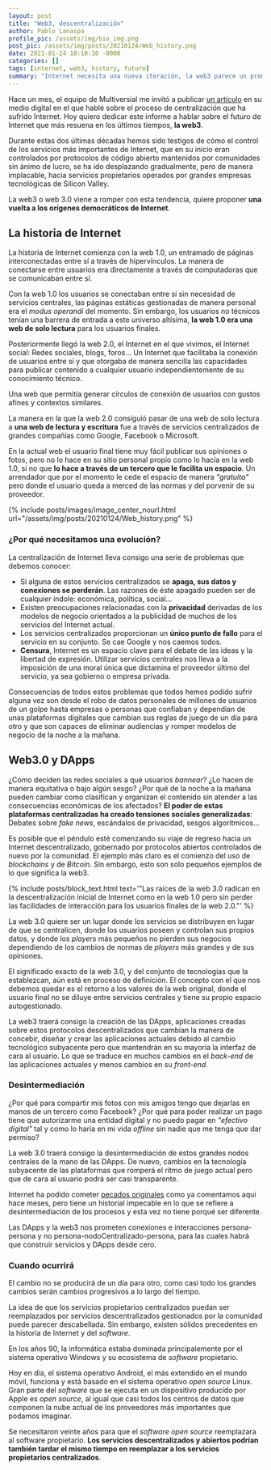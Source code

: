 ```yaml
---
layout: post
title: "Web3, descentralización"
author: Pablo Lanaspa
profile_pic: /assets/img/bio_img.png
post_pic: /assets/img/posts/20210124/Web_history.png
date: 2021-01-24 10:10:10 -0000
categories: []
tags: [internet, web3, history, futuro]
summary: "Internet necesita una nueva iteración, la web3 parece un prometedor candidato... ¿De qué estamos hablando?"
---
```


Hace un mes, el equipo de Multiversial me invitó a publicar [un artículo](https://multiversial.es/el-mundo-en-que-vivimos/retos-del-futuro/el-invitado-experto-pablo-lanaspa-un-internet-descentralizado/) en su medio digital en el que hablé sobre el proceso de centralización que ha sufrido Internet. Hoy quiero dedicar este informe a hablar sobre el futuro de Internet que más resuena en los últimos tiempos, **la web3**.

Durante estas dos últimas décadas hemos sido testigos de cómo el control de los servicios más importantes de Internet, que en su inicio eran controlados por protocolos de código abierto mantenidos por comunidades sin ánimo de lucro, se ha ido desplazando gradualmente, pero de manera implacable, hacia servicios propietarios operados por grandes empresas tecnológicas de Silicon Valley.

La web3 o web 3.0 viene a romper con esta tendencia, quiere proponer **una vuelta a los orígenes democráticos de Internet**.


## La historia de Internet

La historia de Internet comienza con la web 1.0, un entramado de páginas interconectadas entre sí a través de hipervínculos. La manera de conectarse entre usuarios era directamente a través de computadoras que se comunicaban entre sí.

Con la web 1.0 los usuarios se conectaban entre sí sin necesidad de servicios centrales, las páginas estáticas gestionadas de manera personal era el *modus operandi* del momento. Sin embargo, los usuarios no técnicos tenían una barrera de entrada a este universo altísima, **la web 1.0 era una web de solo lectura** para los usuarios finales.

Posteriormente llegó la web 2.0, el Internet en el que vivimos, el Internet social: Redes sociales, blogs, foros... Un Internet que facilitaba la conexión de usuarios entre sí y que otorgaba de manera sencilla las capacidades para publicar contenido a cualquier usuario independientemente de su conocimiento técnico.

Una web que permitía generar círculos de conexión de usuarios con gustos afines y contextos similares.

La manera en la que la web 2.0 consiguió pasar de una web de solo lectura a **una web de lectura y escritura** fue a través de servicios centralizados de grandes compañías como Google, Facebook o Microsoft.

En la actual web el usuario final tiene muy fácil publicar sus opiniones o fotos, pero no lo hace en su sitio personal propio como lo hacía en la web 1.0, si no que **lo hace a través de un tercero que le facilita un espacio**. Un arrendador que por el momento le cede el espacio de manera *"gratuita"* pero donde el usuario queda a merced de las normas y del porvenir de su proveedor. 

{% include posts/images/image_center_nourl.html url="/assets/img/posts/20210124/Web_history.png" %}


### ¿Por qué necesitamos una evolución?

La centralización de Internet lleva consigo una serie de problemas que debemos conocer:
- Si alguna de estos servicios centralizados se **apaga, sus datos y conexiones se perderán**. Las razones de éste apagado pueden ser de cualquier índole: económica, política, social...
- Existen preocupaciones relacionadas con la **privacidad** derivadas de los modelos de negocio orientados a la publicidad de muchos de los servicios del Internet actual.
- Los servicios centralizados proporcionan un **único punto de fallo** para el servicio en su conjunto. Se cae Google y nos caemos todos.
- **Censura**, Internet es un espacio clave para el debate de las ideas y la libertad de expresión. Utilizar servicios centrales nos lleva a la imposición de una moral única que dictamina el proveedor último del servicio, ya sea gobierno o empresa privada.

Consecuencias de todos estos problemas que todos hemos podido sufrir alguna vez son desde el robo de datos personales de millones de usuarios de un golpe hasta empresas o personas que confiaban y dependían de unas plataformas digitales que cambian sus reglas de juego de un día para otro y que son capaces de eliminar audiencias y romper modelos de negocio de la noche a la mañana.

## Web3.0 y DApps

¿Cómo deciden las redes sociales a qué usuarios *bannear*? ¿Lo hacen de manera equitativa o bajo algún sesgo? ¿Por qué de la noche a la mañana pueden cambiar como clasifican y organizan el contenido sin atender a las consecuencias económicas de los afectados? **El poder de estas plataformas centralizadas ha creado tensiones sociales generalizadas**: Debates sobre *fake news*, escándalos de privacidad, sesgos algorítmicos...

Es posible que el péndulo esté comenzando su viaje de regreso hacia un Internet descentralizado, gobernado por protocolos abiertos controlados de nuevo por la comunidad. El ejemplo más claro es el comienzo del uso de *blockchains* y de *Bitcoin*. Sin embargo, esto son solo pequeños ejemplos de lo que significa la web3.

{% include posts/block_text.html text='"Las raíces de la web 3.0 radican en la descentralización inicial de Internet como en la web 1.0 pero sin perder las facilidades de interacción para los usuarios finales de la web 2.0."' %}

La web 3.0 quiere ser un lugar donde los servicios se distribuyen en lugar de que se centralicen, donde los usuarios poseen y controlan sus propios datos, y donde los *players* más pequeños no pierden sus negocios dependiendo de los cambios de normas de *players* más grandes y de sus opiniones.

El significado exacto de la web 3.0, y del conjunto de tecnologías que la establezcan, aún está en proceso de definición. El concepto con el que nos debemos quedar es el retorno a los valores de la web original, donde el usuario final no se diluye entre servicios centrales y tiene su propio espacio autogestionado.

La web3 traerá consigo la creación de las DApps, aplicaciones creadas sobre estos protocolos descentralizados que cambian la manera de concebir, diseñar y crear las aplicaciones actuales debido al cambio tecnológico subyacente pero que mantendrán en su mayoría la interfaz de cara al usuario. Lo que se traduce en muchos cambios en el *back-end* de las aplicaciones actuales y menos cambios en su *front-end*.

### Desintermediación

¿Por qué para compartir mis fotos con mis amigos tengo que dejarlas en manos de un tercero como Facebook? ¿Por qué para poder realizar un pago tiene que autorizarme una entidad digital y no puedo pagar en *"efectivo digital"* tal y como lo haría en mi vida *offline* sin nadie que me tenga que dar permiso?

La web 3.0 traerá consigo la desintermediación de estos grandes nodos centrales de la mano de las DApps. De nuevo, cambios en la tecnología subyacente de las plataformas que romperá el ritmo de juego actual pero que de cara al usuario podrá ser casi transparente.

Internet ha podido cometer [pecados originales](https://planaspa.com/2020/10/04/El-Pecado-Original.html) como ya comentamos aquí hace meses, pero tiene un historial impecable en lo que se refiere a desintermediación de los procesos y esta vez no tiene porqué ser diferente.

Las DApps y la web3 nos prometen conexiones e interacciones persona-persona y no persona-nodoCentralizado-persona, para las cuales habrá que construir servicios y DApps desde cero.

### Cuando ocurrirá

El cambio no se producirá de un día para otro, como casi todo los grandes cambios serán cambios progresivos a lo largo del tiempo.

La idea de que los servicios propietarios centralizados puedan ser reemplazados por servicios descentralizados gestionados por la comunidad puede parecer descabellada. Sin embargo, existen sólidos precedentes en la historia de Internet y del *software*. 

En los años 90, la informática estaba dominada principalemente por el sistema operativo Windows y su ecosistema de *software* propietario.

Hoy en día, el sistema operativo Android, el más extendido en el mundo móvil, funciona y está basado en el sistema operativo *open source* Linux. Gran parte del *software* que se ejecuta en un dispositivo producido por Apple es *open source*, al igual que casi todos los centros de datos que componen la nube actual de los proveedores más importantes que podamos imaginar.

Se necesitaron veinte años para que el *software open source* reemplazara al software propietario. **Los servicios descentralizados y abiertos podrían también tardar el mismo tiempo en reemplazar a los servicios propietarios centralizados**.

